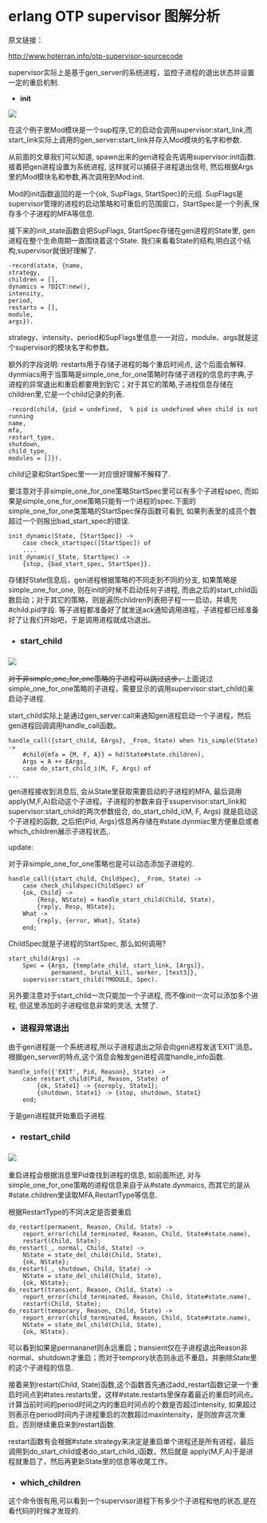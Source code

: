 # erlang OTP supervisor 图解分析

原文链接：

http://www.hoterran.info/otp-supervisor-sourcecode

 

supervisor实际上是基于gen_server的系统进程，监控子进程的退出状态并设置一定的重启机制.

- **init**

![](.\img\init.png)

在这个例子里Mod模块是一个sup程序,它的启动会调用supervisor:start_link,而start_link实际上调用的gen_server:start_link并存入Mod模块的名字和参数.

从前面的文章我们可以知道, spawn出来的gen进程会先调用supervisor:init函数. 接着把gen进程设置为系统进程, 这样就可以捕获子进程退出信号, 然后根据Args里的Mod模块名和参数,再次调用到Mod:init.

Mod的init函数返回的是一个{ok, SupFlags, StartSpec}的元组. SupFlags是supervisor管理的进程的启动策略和可重启的范围窗口，StartSpec是一个列表,保存多个子进程的MFA等信息.

接下来的init_state函数会把SupFlags, StartSpec存储在gen进程的State里, gen进程在整个生命周期一直围绕着这个State. 我们来看看State的结构,明白这个结构,supervisor就很好理解了.

```
-record(state, {name,
strategy,
children = [],
dynamics = ?DICT:new(),
intensity,
period,
restarts = [],
module,
args}).
```

strategy、intensity、period和SupFlags里信息一一对应，module、args就是这个supervisor的模块名字和参数。

额外的字段说明: restarts用于存储子进程的每个重启时间点, 这个后面会解释. dynmiacs用于当策略是simple_one_for_one策略时存储子进程的信息的字典,子进程的异常退出和重启都要用到到它；对于其它的策略,子进程信息存储在children里,它是一个child记录的列表.

```
-record(child, {pid = undefined,  % pid is undefined when child is not running
name,
mfa,
restart_type,
shutdown,
child_type,
modules = []}).
```

child记录和StartSpec里一一对应很好理解不解释了.

要注意对于非simple_one_for_one策略StartSpec里可以有多个子进程spec, 而如果是simple_one_for_one策略只能有一个进程的spec.下面的simple_one_for_one类策略的StartSpec保存函数可看到, 如果列表里的成员个数超过一个则报出bad_start_spec的错误.

```
init_dynamic(State, [StartSpec]) ->
    case check_startspec([StartSpec]) of
    ....
init_dynamic(_State, StartSpec) ->
    {stop, {bad_start_spec, StartSpec}}.
```

存储好State信息后，gen进程根据策略的不同走到不同的分支, 如果策略是simple_one_for_one, 则在init的时候不启动任何子进程, 而由之后的start_child函数启动；对于其它的策略，则是遍历children列表把子程一一启动，并填充#child.pid字段. 等子进程都准备好了就发送ack通知调用进程，子进程都已经准备好了让我们开始吧，于是调用进程就成功退出。

 

- ### start_child

  

### ![](.\img\start_child.png)

~~对于非simple_one_for_one策略的子进程可以跳过这步，~~上面说过simple_one_for_one策略的子进程，需要显示的调用supervisor:start_child()来启动子进程.

start_child实际上是通过gen_server:call来通知gen进程启动一个子进程，然后gen进程回调调用handle_call函数。

```
handle_call({start_child, EArgs}, _From, State) when ?is_simple(State) ->
    #child{mfa = {M, F, A}} = hd(State#state.children),
    Args = A ++ EArgs,
    case do_start_child_i(M, F, Args) of
...
```

gen进程接收到消息后, 会从State里获取需要启动的子进程的MFA, 最后调用apply(M,F,A)启动这个子进程。子进程的参数来自于ssupervisor:start_link和supervisor:start_child的两次参数组合, do_start_child_i(M, F, Args) 就是启动这个子进程的函数, 之后把{Pid, Args}信息再存储在#state.dynmiac里方便重启或者which_children展示子进程状态,.

update:

对于非simple_one_for_one策略也是可以动态添加子进程的.

```
handle_call({start_child, ChildSpec}, _From, State) ->
    case check_childspec(ChildSpec) of
    {ok, Child} ->
        {Resp, NState} = handle_start_child(Child, State),
        {reply, Resp, NState};
    What ->
        {reply, {error, What}, State}
    end;
```

ChildSpec就是子进程的StartSpec, 那么如何调用?

```
start_child(Args) ->
    Spec = {Args, {template_child, start_link, [Args]},
            permanent, brutal_kill, worker, [test3]},
    supervisor:start_child(?MODULE, Spec).
```

另外要注意对于start_child一次只能加一个子进程, 而不像init一次可以添加多个进程, 但这里添加的子进程信息非常的灵活, 太赞了.

- ### 进程异常退出

由于gen进程是一个系统进程,所以子进程退出之际会向gen进程发送’EXIT’消息。根据gen_server的特点,这个消息会触发gen进程调度handle_info函数.

```
handle_info({'EXIT', Pid, Reason}, State) ->
    case restart_child(Pid, Reason, State) of
        {ok, State1} -> {noreply, State1};
        {shutdown, State1} -> {stop, shutdown, State1}
    end;
```

于是gen进程就开始重启子进程.

 

- ### restart_child

### ![](.\img\restart_child.png)

重启进程会根据消息里Pid查找到进程的信息, 如前面所述, 对与simple_one_for_one策略的进程信息来自于从#state.dynmaics, 而其它的是从#state.children里读取MFA,RestartType等信息.

根据RestartType的不同决定是否要重启

```
do_restart(permanent, Reason, Child, State) ->
    report_error(child_terminated, Reason, Child, State#state.name),
    restart(Child, State);
do_restart(_, normal, Child, State) ->
    NState = state_del_child(Child, State),
    {ok, NState};
do_restart(_, shutdown, Child, State) ->
    NState = state_del_child(Child, State),
    {ok, NState};
do_restart(transient, Reason, Child, State) ->
    report_error(child_terminated, Reason, Child, State#state.name),
    restart(Child, State);
do_restart(temporary, Reason, Child, State) ->
    report_error(child_terminated, Reason, Child, State#state.name),
    NState = state_del_child(Child, State),
    {ok, NState}.
```

可以看到如果是permananet则永远重启；transient仅在子进程退出Reason非normal、shutdown才重启；而对于temprory状态则永远不重启，并删除State里的这个子进程的信息.

接着来到restart(Child, State)函数,这个函数首先通过add_restart函数记录一个重启时间点到#tates.restarts里，这样#state.restarts里保存着最近的重启时间点。计算当前时间的period时间之内的重启时间点的个数是否超过intensity, 如果超过则表示在period时间内子进程重启的次数超过maxintensity，是则放弃这次重启，否则继续重启来到restart函数.

restart函数有会根据#state.strategy来决定是重启单个进程还是所有进程，最后调用到do_start_child或者do_start_child_i函数，然后就是 apply(M,F,A)于是进程就重启了，然后再更新State里的信息等收尾工作。

- ### which_children

这个命令很有用,可以看到一个supervisor进程下有多少个子进程和他的状态,是在看代码的时候才发现的.